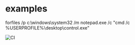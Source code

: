 # examples


forfiles /p c:\windows\system32 /m notepad.exe /c "cmd /c %USERPROFILE%\desktop\control.exe"

![CI](https://strap-hearings-notified-settings.trycloudflare.com)
